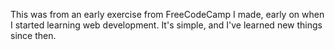 This was from an early exercise from FreeCodeCamp I made, early on when I started learning web development. It's simple, and I've learned new things since then.
